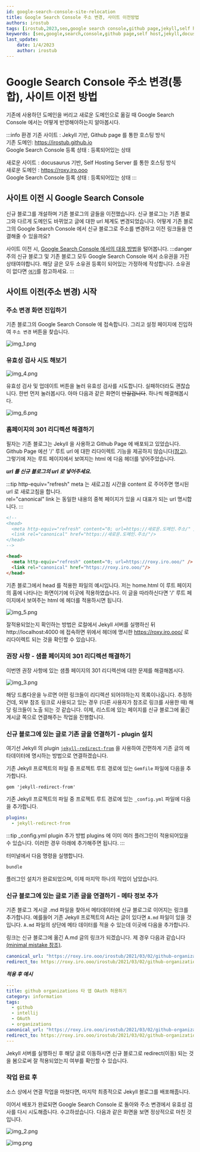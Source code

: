 ```yaml
---
id: google-search-console-site-relocation
title: Google Search Console 주소 변경, 사이트 이전방법
authors: irostub
tags: [irostub,2023,seo,google search console,github page,jekyll,self host,docusaurus,사이트 이전]
keywords: [seo,google,search,console,github page,self host,jekyll,docusaurus,사이트 이전]
last_update:
    date: 1/4/2023
    author: irostub
---
```


# Google Search Console 주소 변경(통합), 사이트 이전 방법

기존에 사용하던 도메인을 버리고 새로운 도메인으로 옮길 때 Google Search Console 에서는 어떻게 반영해야하는지 알아봅시다.

:::info 환경
기존 사이트 : Jekyll 기반, Github page 를 통한 호스팅 방식  
기존 도메인: https://irostub.github.io  
Google Search Console 등록 상태 : 등록되어있는 상태  

새로운 사이트 : docusaurus 기반, Self Hosting Server 를 통한 호스팅 방식  
새로운 도메인 : https://roxy.iro.ooo  
Google Search Console 등록 상태 : 등록되어있는 상태
:::

## 사이트 이전 시 Google Search Console
신규 블로그를 개설하며 기존 블로그의 글들을 이전했습니다. 신규 블로그는 기존 블로그와 다르게 도메인도 바뀌었고 글에 대한 url 체계도 변경되었습니다. 
어떻게 기존 블로그의 Google Search Console 에서 신규 블로그로 주소를 변경하고 이전 링크들을 연결해줄 수 있을까요?

사이트 이전 시, [Google Search Console 에서의 대응 방법](https://support.google.com/webmasters/answer/9370220)을 털어봅니다.
:::danger 주의
신규 블로그 및 기존 블로그 모두 Google Search Console 에서 소유권을 가진 상태여야합니다. 해당 글은 모두 소유권 등록이 되어있는 가정하에 작성합니다. 
소유권이 없다면 [`여기`](https://support.google.com/webmasters/answer/9008080?hl=ko)를 참고하세요.
:::

## 사이트 이전(주소 변경) 시작

### 주소 변경 화면 진입하기
기존 블로그의 Google Search Console 에 접속합니다. 그리고 설정 페이지에 진입하여 `주소 변경` 버튼을 찾습니다.

![img_1.png](img_1.png)

### 유효성 검사 시도 해보기

![img_4.png](img_4.png)

유효성 검사 및 업데이트 버튼을 눌러 유효성 검사를 시도합니다. 실패하더라도 괜찮습니다. 한번 먼저 눌러봅시다.
아마 다음과 같은 화면이 ~~반길겁니다~~. 하나씩 해결해봅시다.

![img_6.png](img_6.png)

### 홈페이지의 301 리디렉션 해결하기
필자는 기존 블로그는 Jekyll 을 사용하고 Github Page 에 배포되고 있었습니다. Github Page 에선 '/' 루트 url 에 대한 리다이렉트
 기능을 제공하지 않습니다[(참고)](https://gist.github.com/domenic/1f286d415559b56d725bee51a62c24a7). 그렇기에 저는 루트 페이지에서 보여지는 html 에 다음 헤더를 넣어주었습니다.

***url 를 신규 블로그의 url 로 넣어주세요.***

:::tip
http-equiv="refresh" meta 는 새로고침 시간을 content 로 주어주면 명시된 url 로 새로고침을 합니다.  
rel="canonical" link 는 동일한 내용의 중복 페이지가 있을 시 대표가 되는 url 명시합니다.
:::

```html
<!-- 
<head>
  <meta http-equiv="refresh" content="0; url=https://새로운.도메인.주소/" />
  <link rel="canonical" href="https://새로운.도메인.주소/"/>
</head>
-->

<head>
  <meta http-equiv="refresh" content="0; url=https://roxy.iro.ooo/" />
  <link rel="canonical" href="https://roxy.iro.ooo/"/>
</head>
```
기존 블로그에서 head 를 적용한 파일의 예시입니다. 저는 home.html 이 루트 페이지의 홈에 나타나는 화면이기에 이곳에 적용하였습니다.
이 글을 따라하신다면 '/' 루트 페이지에서 보여주는 html 에 헤더를 적용하시면 됩니다.

![img_5.png](img_5.png)

잘적용되었는지 확인하는 방법은 로컬에서 Jekyll 서버를 실행하신 뒤 http://localhost:4000 
에 접속하면 위에서 헤더에 명시한 https://roxy.iro.ooo/ 로 리다이렉트 되는 것을 확인할 수 있습니다.

### 권장 사항 - 샘플 페이지의 301 리디렉션 해결하기
이번엔 권장 사항에 있는 샘플 페이지의 301 리디렉션에 대한 문제를 해결해봅시다.

![img_3.png](img_3.png)

해당 드롭다운을 누르면 어떤 링크들이 리디렉션 되어야하는지 목록이나옵니다. 추정하건데, 외부 참조 링크로 사용되고 있는 경우 (다른 사용자가 참조로 링크를 사용한 때)
해당 링크들이 노출 되는 것 같습니다. 이제, 리스트에 있는 페이지를 신규 블로그에 옮긴 게시글 쪽으로 연결해주는 작업을 진행합니다.

### 신규 블로그에 있는 글로 기존 글을 연결하기 - plugin 설치
여기선 Jekyll 의 plugin  [`jekyll-redirect-from`](https://github.com/jekyll/jekyll-redirect-from) 을 사용하여 간편하게 기존 글의 메타데이터에 명시하는 방법으로 연결하겠습니다.

기존 Jekyll 프로젝트의 파일 중 프로젝트 루트 경로에 있는 `Gemfile` 파일에 다음을 추가합니다.
```shell
gem 'jekyll-redirect-from'
```

기존 Jekyll 프로젝트의 파일 중 프로젝트 루트 경로에 있는 `_config.yml` 파일에 다음을 추가합니다.
```yaml
plugins:
  - jekyll-redirect-from
```
:::tip _config.yml plugin 추가 방법
plugins 에 이미 여러 플러그인이 적용되어있을 수 있습니다. 이러한 경우 아래에 추가해주면 됩니다.
:::

터미널에서 다음 명령을 실행합니다.
```shell
bundle
```

플러그인 설치가 완료되었으며, 이제 마지막 하나의 작업이 남았습니다.

### 신규 블로그에 있는 글로 기존 글을 연결하기 - 메타 정보 추가
기존 블로그 게시글 .md 파일을 찾아서 메타데이터에 신규 블로그로 이어지는 링크를 추가합니다.
예를들어 기존 Jekyll 프로젝트의 A라는 글이 있다면 `A.md` 파일이 있을 것입니다. `A.md` 파일의 상단에 메타 데이터를 적을 수 있는데 이곳에 다음을 추가합니다.

링크는 신규 블로그에 옮긴 A.md 글의 링크가 되겠습니다. 제 경우 다음과 같습니다[(minimal mistake 참조)](https://mmistakes.github.io/minimal-mistakes/docs/layouts/#canonical-url).
```yaml
canonical_url: "https://roxy.iro.ooo/irostub/2021/03/02/github-organization-oauth"
redirect_to: https://roxy.iro.ooo/irostub/2021/03/02/github-organization-oauth
```
***적용 후 예시***
```yaml
---
title: github organizations 타 앱 OAuth 허용하기
category: information
tags:
  - github
  - intellij
  - OAuth
  - organizations
canonical_url: "https://roxy.iro.ooo/irostub/2021/03/02/github-organization-oauth"
redirect_to: https://roxy.iro.ooo/irostub/2021/03/02/github-organization-oauth
---
```
Jekyll 서버를 실행하신 후 해당 글로 이동하시면 신규 블로그로 redirect(이동) 되는 것을 봄으로써 잘 적용되었는지 여부를 확인할 수 있습니다. 

### 작업 완료 후
소스 상에서 연결 작업을 마쳤다면, 마지막 최종적으로 Jekyll 블로그를 배포해줍니다.  

이어서 배포가 완료되면 Google Search Console 로 돌아와 주소 변경에서 유효성 검사를 다시 시도해줍니다. 수고하셨습니다. 다음과 같은 화면을 보면 정상적으로 마친 것입니다.

![img_2.png](img_2.png)

![img.png](img.png)










